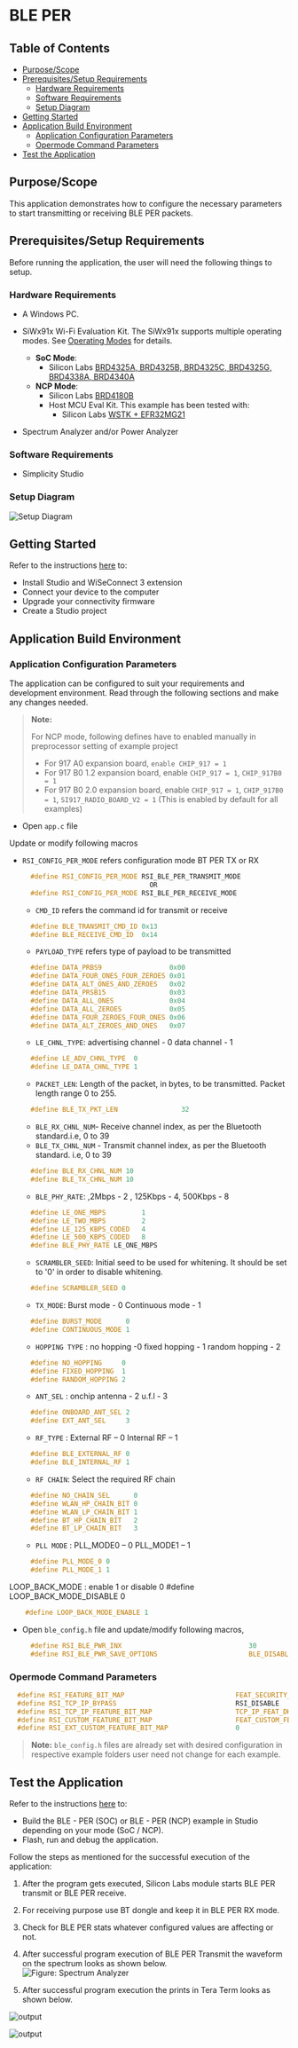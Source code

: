 # BLE PER

## Table of Contents

- [Purpose/Scope](#purposescope)
- [Prerequisites/Setup Requirements](#prerequisitessetup-requirements)
  - [Hardware Requirements](#hardware-requirements)
  - [Software Requirements](#software-requirements)
  - [Setup Diagram](#setup-diagram)
- [Getting Started](#getting-started)
- [Application Build Environment](#application-build-environment)
  - [Application Configuration Parameters](#application-configuration-parameters)
  - [Opermode Command Parameters](#opermode-command-parameters)
- [Test the Application](#test-the-application)

## Purpose/Scope

This application demonstrates how to configure the necessary parameters to start transmitting or receiving BLE PER packets.

## Prerequisites/Setup Requirements

Before running the application, the user will need the following things to setup.

### Hardware Requirements

- A Windows PC.
- SiWx91x Wi-Fi Evaluation Kit. The SiWx91x supports multiple operating modes. See [Operating Modes](https://www.silabs.com) for details.
  - **SoC Mode**:
    - Silicon Labs [BRD4325A, BRD4325B, BRD4325C, BRD4325G, BRD4338A, BRD4340A](https://www.silabs.com/)
  - **NCP Mode**:
    - Silicon Labs [BRD4180B](https://www.silabs.com/)
    - Host MCU Eval Kit. This example has been tested with:
      - Silicon Labs [WSTK + EFR32MG21](https://www.silabs.com/development-tools/wireless/efr32xg21-bluetooth-starter-kit)

- Spectrum Analyzer and/or Power Analyzer

### Software Requirements

- Simplicity Studio

### Setup Diagram

![Setup Diagram](resources/readme/ble_per_soc_ncp.png)

## Getting Started

Refer to the instructions [here](https://docs.silabs.com/wiseconnect/latest/wiseconnect-getting-started/) to:

- Install Studio and WiSeConnect 3 extension
- Connect your device to the computer
- Upgrade your connectivity firmware
- Create a Studio project

## Application Build Environment

### Application Configuration Parameters

The application can be configured to suit your requirements and development environment. Read through the following sections and make any changes needed.

> **Note:**
>
>For NCP mode, following defines have to enabled manually in preprocessor setting of example project
>
> - For 917 A0 expansion board, `enable CHIP_917 = 1`
> - For 917 B0 1.2 expansion board, enable `CHIP_917 = 1`, `CHIP_917B0 = 1`
> - For 917 B0 2.0 expansion board, enable `CHIP_917 = 1`, `CHIP_917B0 = 1`, `SI917_RADIO_BOARD_V2 = 1` (This is enabled by default for all examples)

- Open `app.c` file

Update or modify following macros

- `RSI_CONFIG_PER_MODE` refers configuration mode BT PER TX or RX

  ```c
    #define RSI_CONFIG_PER_MODE RSI_BLE_PER_TRANSMIT_MODE
                                  OR
    #define RSI_CONFIG_PER_MODE RSI_BLE_PER_RECEIVE_MODE
  ```
  - `CMD_ID` refers the command id for transmit or receive
  
  ```c
    #define BLE_TRANSMIT_CMD_ID 0x13
    #define BLE_RECEIVE_CMD_ID  0x14
  ```
  - `PAYLOAD_TYPE` refers type of payload to be transmitted
  
  ```c
    #define DATA_PRBS9                 0x00
    #define DATA_FOUR_ONES_FOUR_ZEROES 0x01
    #define DATA_ALT_ONES_AND_ZEROES   0x02
    #define DATA_PRSB15                0x03
    #define DATA_ALL_ONES              0x04
    #define DATA_ALL_ZEROES            0x05
    #define DATA_FOUR_ZEROES_FOUR_ONES 0x06
    #define DATA_ALT_ZEROES_AND_ONES   0x07
  ```
  - `LE_CHNL_TYPE`: advertising channel - 0 data channel - 1
  
  ```c
    #define LE_ADV_CHNL_TYPE  0
    #define LE_DATA_CHNL_TYPE 1
  ```
  - `PACKET_LEN`: Length of the packet, in bytes, to be transmitted. Packet length range 0 to 255.
  
  ```c
    #define BLE_TX_PKT_LEN                32
  ```
  - `BLE_RX_CHNL_NUM`- Receive channel index, as per the Bluetooth standard.i.e, 0 to 39
  - `BLE_TX_CHNL_NUM` - Transmit channel index, as per the Bluetooth standard. i.e, 0 to 39
  
  ```c
    #define BLE_RX_CHNL_NUM 10
    #define BLE_TX_CHNL_NUM 10
  ```
  - `BLE_PHY_RATE`: ,2Mbps - 2 , 125Kbps - 4, 500Kbps - 8
  
  ```c
    #define LE_ONE_MBPS         1
    #define LE_TWO_MBPS         2
    #define LE_125_KBPS_CODED   4
    #define LE_500_KBPS_CODED   8
    #define BLE_PHY_RATE LE_ONE_MBPS
  ```
  - `SCRAMBLER_SEED`: Initial seed to be used for whitening. It should be set to '0' in order to disable whitening.
  
  ```c
    #define SCRAMBLER_SEED 0
  ```
  - `TX_MODE`: Burst mode - 0 Continuous mode - 1
  
  ```c
    #define BURST_MODE      0
    #define CONTINUOUS_MODE 1
  ```
  - `HOPPING TYPE` : no hopping -0 fixed hopping - 1 random hopping - 2
  
  ```c
    #define NO_HOPPING     0
    #define FIXED_HOPPING  1
    #define RANDOM_HOPPING 2
  ```
  - `ANT_SEL` : onchip antenna - 2 u.f.l - 3
  
  ```c
    #define ONBOARD_ANT_SEL 2
    #define EXT_ANT_SEL     3
  ```
  - `RF_TYPE` : External RF – 0 Internal RF – 1
  
  ```c
    #define BLE_EXTERNAL_RF 0
    #define BLE_INTERNAL_RF 1
  ```
  - `RF CHAIN`: Select the required RF chain
  
  ```c
    #define NO_CHAIN_SEL      0
    #define WLAN_HP_CHAIN_BIT 0
    #define WLAN_LP_CHAIN_BIT 1
    #define BT_HP_CHAIN_BIT   2
    #define BT_LP_CHAIN_BIT   3
  ```
  - `PLL MODE` : PLL_MODE0 – 0 PLL_MODE1 – 1
  
  ```c
    #define PLL_MODE_0 0
    #define PLL_MODE_1 1
  ```

 LOOP_BACK_MODE : enable 1 or disable 0 #define LOOP_BACK_MODE_DISABLE 0

  ```c
      #define LOOP_BACK_MODE_ENABLE 1
  ```

- Open `ble_config.h` file and update/modify following macros,

  ```c
    #define RSI_BLE_PWR_INX                                30
    #define RSI_BLE_PWR_SAVE_OPTIONS                       BLE_DISABLE_DUTY_CYCLING
  ```

### Opermode Command Parameters

  ```c
    #define RSI_FEATURE_BIT_MAP                            FEAT_SECURITY_OPEN
    #define RSI_TCP_IP_BYPASS                              RSI_DISABLE
    #define RSI_TCP_IP_FEATURE_BIT_MAP                     TCP_IP_FEAT_DHCPV4_CLIENT
    #define RSI_CUSTOM_FEATURE_BIT_MAP                     FEAT_CUSTOM_FEAT_EXTENTION_VALID
    #define RSI_EXT_CUSTOM_FEATURE_BIT_MAP                 0
  ```

  > **Note:** `ble_config.h` files are already set with desired configuration in respective example folders user need not change for each example.
  
## Test the Application

Refer to the instructions [here](https://docs.silabs.com/wiseconnect/latest/wiseconnect-getting-started/) to:

- Build the BLE - PER (SOC) or BLE - PER (NCP) example in Studio depending on your mode (SoC / NCP).
- Flash, run and debug the application.

Follow the steps as mentioned for the successful execution of the application:

1. After the program gets executed, Silicon Labs module starts BLE PER transmit or BLE PER receive.

2. For receiving purpose use BT dongle and keep it in BLE PER RX mode.

3. Check for BLE PER stats whatever configured values are affecting or not.

4. After successful program execution of BLE PER Transmit the waveform on the spectrum looks as shown below.  
![Figure: Spectrum Analyzer](resources/readme/bleperspectrum.png)

5. After successful program execution the prints in Tera Term looks as shown below.

![output](resources/readme/output_1.png)

![output](resources/readme/output_2.png)
